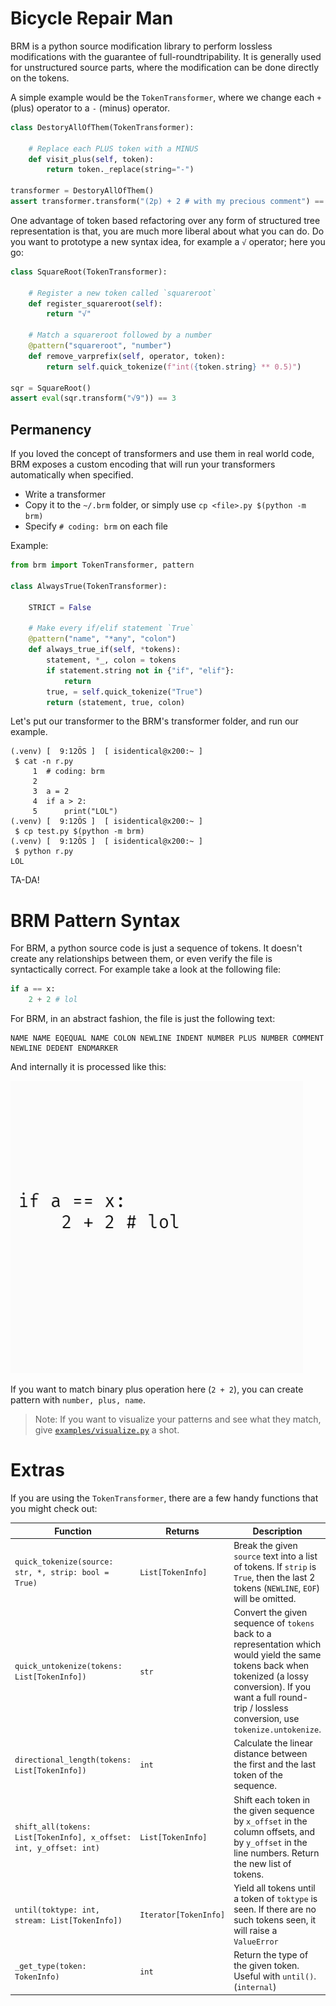 # Bicycle Repair Man

BRM is a python source modification library to perform lossless modifications with the guarantee of full-roundtripability. It is
generally used for unstructured source parts, where the modification can be done directly on the tokens.

A simple example would be the `TokenTransformer`, where we change each `+` (plus) operator
to a `-` (minus) operator.

```py
class DestoryAllOfThem(TokenTransformer):
    
    # Replace each PLUS token with a MINUS
    def visit_plus(self, token):
        return token._replace(string="-")

transformer = DestoryAllOfThem()
assert transformer.transform("(2p) + 2 # with my precious comment") == "(2p) - 2 # with my precious comment"
```

One advantage of token based refactoring over any form of structured tree representation is that, you are much more
liberal about what you can do. Do you want to prototype a new syntax idea, for example a `√` operator; here you go:

```py
class SquareRoot(TokenTransformer):

    # Register a new token called `squareroot`
    def register_squareroot(self):
        return "√"

    # Match a squareroot followed by a number
    @pattern("squareroot", "number")
    def remove_varprefix(self, operator, token):
        return self.quick_tokenize(f"int({token.string} ** 0.5)")

sqr = SquareRoot()
assert eval(sqr.transform("√9")) == 3
```

## Permanency

If you loved the concept of transformers and use them in real world code, BRM exposes a custom
encoding that will run your transformers automatically when specified.

- Write a transformer
- Copy it to the `~/.brm` folder, or simply use `cp <file>.py $(python -m brm)`
- Specify `# coding: brm` on each file

Example:

```py
from brm import TokenTransformer, pattern

class AlwaysTrue(TokenTransformer):

    STRICT = False

    # Make every if/elif statement `True`
    @pattern("name", "*any", "colon")
    def always_true_if(self, *tokens):
        statement, *_, colon = tokens
        if statement.string not in {"if", "elif"}:
            return
        true, = self.quick_tokenize("True")
        return (statement, true, colon)

```

Let's put our transformer to the BRM's transformer folder, and run our example.

```
(.venv) [  9:12ÖS ]  [ isidentical@x200:~ ]
 $ cat -n r.py
     1  # coding: brm
     2
     3  a = 2
     4  if a > 2:
     5      print("LOL")
(.venv) [  9:12ÖS ]  [ isidentical@x200:~ ]
 $ cp test.py $(python -m brm)
(.venv) [  9:12ÖS ]  [ isidentical@x200:~ ]
 $ python r.py
LOL
```

TA-DA!

# BRM Pattern Syntax

For BRM, a python source code is just a sequence of tokens. It doesn't create any relationships between them,
or even verify the file is syntactically correct. For example take a look at the following file:

```py
if a == x:
    2 + 2 # lol
```

For BRM, in an abstract fashion, the file is just the following text:

```
NAME NAME EQEQUAL NAME COLON NEWLINE INDENT NUMBER PLUS NUMBER COMMENT NEWLINE DEDENT ENDMARKER
```

And internally it is processed like this:

![brm pattern show gif](docs/pattern.gif)

If you want to match binary plus operation here (`2 + 2`), you can create pattern with `number, plus, name`.

> Note: If you want to visualize your patterns and see what they match, give [`examples/visualize.py`](./examples/visualize.py) a shot.

# Extras

If you are using the `TokenTransformer`, there are a few handy functions that you might check out:

| Function                                                           | Returns               | Description                                                                                                                                                                                                                 |     |
| ------------------------------------------------------------------ | --------------------- | --------------------------------------------------------------------------------------------------------------------------------------------------------------------------------------------------------------------------- | --- |
| `quick_tokenize(source: str, *, strip: bool = True)`               | `List[TokenInfo]`     | Break the given `source` text into a list of tokens. If `strip` is `True`, then the last 2 tokens (`NEWLINE`, `EOF`) will be omitted.                                                                                       |     |
| `quick_untokenize(tokens: List[TokenInfo])`                        | `str`                 | Convert the given sequence of `tokens` back to a representation which would yield the same tokens back when tokenized (a lossy conversion). If you want a full round-trip / lossless conversion, use `tokenize.untokenize`. |     |
| `directional_length(tokens: List[TokenInfo])`                      | `int`                 | Calculate the linear distance between the first and the last token of the sequence.                                                                                                                                         |     |
| `shift_all(tokens: List[TokenInfo], x_offset: int, y_offset: int)` | `List[TokenInfo]`     | Shift each token in the given sequence by `x_offset` in the column offsets, and by `y_offset` in the line numbers. Return the new list of tokens.                                                                           |     |
| `until(toktype: int, stream: List[TokenInfo])`                     | `Iterator[TokenInfo]` | Yield all tokens until a token of `toktype` is seen. If there are no such tokens seen, it will raise a `ValueError`                                                                                                         |     |
| `_get_type(token: TokenInfo)`                                      | `int`                 | Return the type of the given token. Useful with `until()`. (`internal`)                                                                                                                                                     |     |
